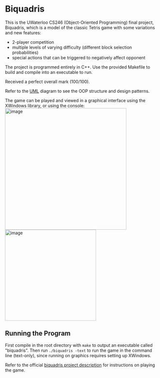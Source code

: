 # Biquadris

This is the UWaterloo CS246 (Object-Oriented Programming) final project, Biquadris, which is a model of the classic Tetris game with some variations and new features:
- 2-player competition
- multiple levels of varying difficulty (different block selection probabilities)
- special actions that can be triggered to negatively affect opponent

The project is programmed entirely in C++. Use the provided Makefile to build and compile into an executable to run. 

Received a perfect overall mark (100/100).

Refer to the [UML](uml-final.pdf) diagram to see the OOP structure and design patterns.

The game can be played and viewed in a graphical interface using the XWindows library, or using the console:
<img width="400" alt="image" src="https://github.com/user-attachments/assets/5e28e73c-1ded-4a38-b2cb-203a699abd78" />
<img width="300" alt="image" src="https://github.com/user-attachments/assets/08493407-603b-4b1d-81a6-6a4b1e0fe9b4" />

## Running the Program
First compile in the root directory with `make` to output an executable called "biquadris". Then run `./biquadris -text` to run the game in the command line (text-only), since running on graphics requires setting up XWindows.

Refer to the official [biquadris project description](biquadris.pdf) for instructions on playing the game.
